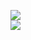 [![](https://img.shields.io/badge/Made%20With-Github%20Spray-lightgrey.svg?style=for-the-badge&logo=github)](https://github.com/Annihil/github-spray#24706)  
[![](https://i.imgur.com/2DrTn0Z.gif)](https://github.com/Annihil/github-spray)